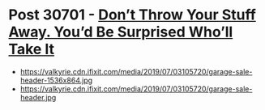 # Post 30701 - [Don’t Throw Your Stuff Away. You’d Be Surprised Who’ll Take It](https://www.ifixit.com/News/30701/dont-throw-your-stuff-away-youd-be-surprised-wholl-take-it)

- https://valkyrie.cdn.ifixit.com/media/2019/07/03105720/garage-sale-header-1536x864.jpg
- https://valkyrie.cdn.ifixit.com/media/2019/07/03105720/garage-sale-header.jpg
